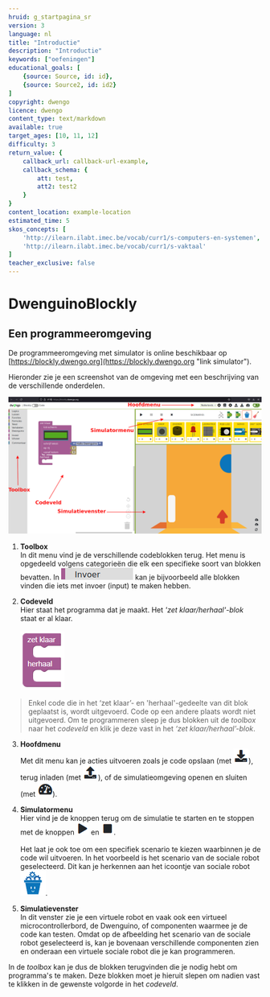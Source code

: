 ```yaml
---
hruid: g_startpagina_sr
version: 3
language: nl
title: "Introductie"
description: "Introductie"
keywords: ["oefeningen"]
educational_goals: [
    {source: Source, id: id}, 
    {source: Source2, id: id2}
]
copyright: dwengo
licence: dwengo
content_type: text/markdown
available: true
target_ages: [10, 11, 12]
difficulty: 3
return_value: {
    callback_url: callback-url-example,
    callback_schema: {
        att: test,
        att2: test2
    }
}
content_location: example-location
estimated_time: 5
skos_concepts: [
    'http://ilearn.ilabt.imec.be/vocab/curr1/s-computers-en-systemen', 
    'http://ilearn.ilabt.imec.be/vocab/curr1/s-vaktaal'
]
teacher_exclusive: false
---
```

# DwenguinoBlockly  
## Een programmeeromgeving

De programmeeromgeving met simulator is online beschikbaar op [https://blockly.dwengo.org](https://blockly.dwengo.org "link simulator").

Hieronder zie je een screenshot van de omgeving met een beschrijving van de verschillende onderdelen.

![](embed/simulator.png "Onderdelen simulator")

1. **Toolbox**<br>In dit menu vind je de verschillende codeblokken terug. Het menu is opgedeeld volgens categorieën die elk een specifieke soort van blokken bevatten. In ![alt](embed/cat_invoer.png "categorie invoer") kan je bijvoorbeeld alle blokken vinden die iets met invoer (input) te maken hebben.

2. **Codeveld**<br>Hier staat het programma dat je maakt. Het *'zet klaar/herhaal'-blok* staat er al klaar. <br><br>![alt](embed/b_zetklaarherhaal.png "Afb. zet klaar/herhaal")

> Enkel code die in het ‘zet klaar’- en 'herhaal'-gedeelte van dit blok geplaatst is, wordt uitgevoerd. Code op een andere plaats wordt niet uitgevoerd. Om te programmeren sleep je dus blokken uit de *toolbox* naar het *codeveld* en klik je deze vast in het *‘zet klaar/herhaal’-blok*. 

3. **Hoofdmenu**<br>Met dit menu kan je acties uitvoeren zoals je code opslaan (met ![alt](embed/menu_download.png "menu download")), terug inladen (met ![alt](embed/menu_upload.png "menu upload")), of de simulatieomgeving openen en sluiten (met ![alt](embed/menu_hide.png "menu verbergen")).

4. **Simulatormenu**<br>Hier vind je de knoppen terug om de simulatie te starten en te stoppen met de knoppen ![alt](embed/simmenu_play.png "simulator play") en ![alt](embed/simmenu_stop.png "simulator stop"). <br><br>Het laat je ook toe om een specifiek scenario te kiezen waarbinnen je de code wil uitvoeren. In het voorbeeld is het scenario van de sociale robot geselecteerd. Dit kan je herkennen aan het icoontje van sociale robot ![alt](embed/scenario_socialerobot.png "scenario sociale robot").

5. **Simulatievenster**<br>In dit venster zie je een virtuele robot en vaak ook een virtueel microcontrollerbord, de Dwenguino, of componenten waarmee je de code kan testen. Omdat op de afbeelding het scenario van de sociale robot geselecteerd is, kan je bovenaan verschillende componenten zien en onderaan een virtuele sociale robot die je kan programmeren.

<div class="alert alert-box alert-success">
In de <em>toolbox</em> kan je dus de blokken terugvinden die je nodig hebt om programma's te maken. Deze blokken moet je hieruit slepen om nadien vast te klikken in de gewenste volgorde in het <em>codeveld</em>.
</div>